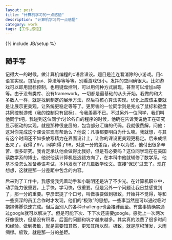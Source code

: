 ```yaml
---
layout: post
title: "计算机学习的一点感悟"
description: "计算机学习的一点感悟"
category: work
tags: [工作,感悟]
---
```

{% include JB/setup %}

随手写
-----

  记得大一的时候。做计算机编程的c语言课设。题目是连连看消除的小游戏。用c语言实现。包括gui、算法等等等等。别看游戏很小。发挥的空间确很大。比如游戏可以即用鼠标控制，也用键盘控制，可以用何种方式展现，甚至可以增加ai等等。由于没有类库、没有framework。一切都是最基础的从头开始。我做的和大多数人一样，就是找到制定的展示方法，然后将核心算法实现。优化上应该主要就是让展示更美观，让系统更稳定等等了。更厉害的一位同学则是完成了鼠标和键盘共同控制游戏（我的控制只有鼠标），令我羡慕不已。不过另外一位同学，我们叫他同学t吧。我碰到这位同学t讨论各自的程序的时候，他确在告诉我说他正在研究显示驱动的实现，就是那种很底层的，包含部分汇编的代码。我就很费解，问他：这对你完成这个课设实现有帮助么？他说：凡事都要明白为什么嘛。我就想，与其有这个时间还不如多放写精力在界面设计上，让你的课设更美观更稳定。后来成绩出来了，我得了97。同学t得了98。对这一分的差距，我不以为然，他付出很多辛苦、很多研究。我肯定承认他会做得比我好，但是有必要吗？这位同学现在在美国读数学系的博士。他说他读计算机是选错方向了，在本科中他就辅修了数学系。他基本没怎么准备英语考试，本科发表了好几篇数学论文。直接“保送”过去了。现在想想，这就是那一分差距中包含的内容。

  后来到了工作中，我感觉我凭着动手和小聪明还是沾了不少光。在计算机职业中，动手能力很重要。上手快，学习快，很重要。但是另外一个问题让我日益感觉到了，那一分的重要。李彦宏提了个口号，叫做事要做到极致，开始并不觉得，等和一些资深的员工合作时才发现，他们的“极致”的思想。一些事当然是可以通过临时抱抱佛脚快速完成。但后面别人的各种challenge也会接踵而至。有些事情确实通过google就可以解决了。但是可能下次、下下次还需要google。感觉上一次两次好像很快，但是没有积累，后面的问题和坑才越来越多。其实真的浪费了很多时间和经验。做到极致，就是需要知其然，更知其所以然。极致，就是厚积薄发，未雨绸缪。极致，就是那一分的差距。
